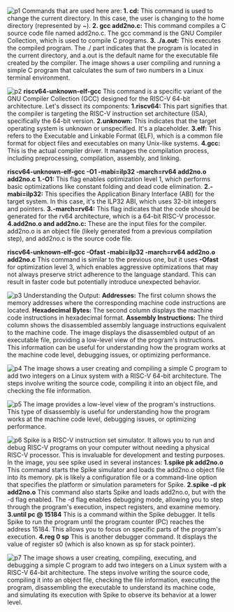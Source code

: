 ![p1](https://github.com/user-attachments/assets/b77902ae-ebe0-4837-baba-29a15df406ff)
Commands that are used here are:
**1. cd:** This command is used to change the current directory. In this case, the user is changing to the home directory (represented by ~).
**2. gcc add2no.c:** This command compiles a C source code file named add2no.c. The gcc command is the GNU Compiler Collection, which is used to compile C programs.
**3. ./a.out:** This executes the compiled program. The ./ part indicates that the program is located in the current directory, and a.out is the default name for the executable file created by the compiler.
The image shows a user compiling and running a simple C program that calculates the sum of two numbers in a Linux terminal environment.


![p2](https://github.com/user-attachments/assets/e85f5346-1a9a-4cae-92e1-3778efa9b008)
**riscv64-unknown-elf-gcc**
This command is a specific variant of the GNU Compiler Collection (GCC) designed for the RISC-V 64-bit architecture. Let's dissect its components:
**1.riscv64:** This part signifies that the compiler is targeting the RISC-V instruction set architecture (ISA), specifically the 64-bit version.
**2.unknown:** This indicates that the target operating system is unknown or unspecified. It's a placeholder.
**3.elf:** This refers to the Executable and Linkable Format (ELF), which is a common file format for object files and executables on many Unix-like systems.
**4.gcc:** This is the actual compiler driver. It manages the compilation process, including preprocessing, compilation, assembly, and linking.

**riscv64-unknown-elf-gcc -O1 -mabi=ilp32 -march=rv64 add2no.o add2no.c**
**1.-O1:** This flag enables optimization level 1, which performs basic optimizations like constant folding and dead code elimination.
**2.-mabi=ilp32:** This specifies the Application Binary Interface (ABI) for the target system. In this case, it's the ILP32 ABI, which uses 32-bit integers and pointers.
**3.-march=rv64:** This flag indicates that the code should be generated for the rv64 architecture, which is a 64-bit RISC-V processor.
**4.add2no.o and add2no.c:** These are the input files for the compiler. add2no.o is an object file (likely generated from a previous compilation step), and add2no.c is the source code file.

**riscv64-unknown-elf-gcc -Ofast -mabi=ilp32 -march=rv64 add2no.o add2no.c**
This command is similar to the previous one, but it uses **-Ofast** for optimization level 3, which enables aggressive optimizations that may not always preserve strict adherence to the language standard. This can result in faster code but potentially introduce unexpected behavior.


![p3](https://github.com/user-attachments/assets/5ac43832-f893-49c1-a100-ed9323bdd28f)
Understanding the Output:
**Addresses:** The first column shows the memory addresses where the corresponding machine code instructions are located.
**Hexadecimal Bytes:** The second column displays the machine code instructions in hexadecimal format.
**Assembly Instructions:** The third column shows the disassembled assembly language instructions equivalent to the machine code.
The image displays the disassembled output of an executable file, providing a low-level view of the program's instructions. This information can be useful for understanding how the program works at the machine code level, debugging issues, or optimizing performance.


![p4](https://github.com/user-attachments/assets/338be3f3-7268-49ad-9e59-febd2f6a6f33)
The image shows a user creating and compiling a simple C program to add two integers on a Linux system with a RISC-V 64-bit architecture. The steps involve writing the source code, compiling it into an object file, and checking the file information.


![p5](https://github.com/user-attachments/assets/0396a13d-e610-4908-9213-8948dc9a9066)
The image provides a low-level view of the program's instructions. This type of disassembly is useful for understanding how the program works at the machine code level, debugging issues, or optimizing performance.


![p6](https://github.com/user-attachments/assets/f03f942e-3e9c-47fc-8aa6-2f9587798a9d)
Spike is a RISC-V instruction set simulator. It allows you to run and debug RISC-V programs on your computer without needing a physical RISC-V processor. This is invaluable for development and testing purposes.
In the image, you see spike used in several instances:
**1.spike pk add2no.o**
This command starts the Spike simulator and loads the add2no.o object file into its memory.
pk is likely a configuration file or a command-line option that specifies the platform or simulation parameters for Spike.
**2.spike -d pk add2no.o**
This command also starts Spike and loads add2no.o, but with the -d flag enabled.
The -d flag enables debugging mode, allowing you to step through the program's execution, inspect registers, and examine memory.
**3.until pc @ 15184**
This is a command within the Spike debugger.
It tells Spike to run the program until the program counter (PC) reaches the address 15184. This allows you to focus on specific parts of the program's execution.
**4.reg 0 sp**
This is another debugger command.
It displays the value of register s0 (which is also known as sp for stack pointer).


![p7](https://github.com/user-attachments/assets/a1179db4-9e6d-4c0a-8a62-3e1dd9cf9e70)
The image shows a user creating, compiling, executing, and debugging a simple C program to add two integers on a Linux system with a RISC-V 64-bit architecture. The steps involve writing the source code, compiling it into an object file, checking the file information, executing the program, disassembling the executable to understand its machine code, and simulating its execution with Spike to observe its behavior at a lower level.
